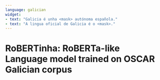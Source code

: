 ```yaml
---
language: galician
widget:
- text: "Galicia é unha <mask> autónoma española."
- text: "A lingua oficial de Galicia é o <mask>."
---
```


# RoBERTinha: RoBERTa-like Language model trained on OSCAR Galician corpus
